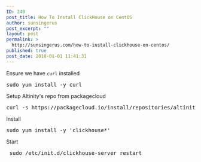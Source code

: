```yaml
---
ID: 240
post_title: How To Install ClickHouse on CentOS
author: sunsingerus
post_excerpt: ""
layout: post
permalink: >
  http://sunsingerus.com/how-to-install-clickhouse-on-centos/
published: true
post_date: 2018-01-01 11:41:31
---
```

Ensure we have <code>curl</code> installed
<pre>
sudo yum install -y curl
</pre>
Setup Altinity's repo from packagecloud
<pre>
curl -s https://packagecloud.io/install/repositories/altinity/clickhouse/script.rpm.sh | sudo bash
</pre>
Install
<pre>
sudo yum install -y 'clickhouse*'
</pre>
Start
<pre>
 sudo /etc/init.d/clickhouse-server restart
</pre>